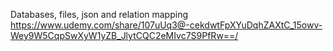 Databases, files, json and relation mapping
https://www.udemy.com/share/107uUq3@-cekdwtFpXYuDqhZAXtC_15owv-Wey9W5CqpSwXyW1yZB_JlytCQC2eMIvc7S9PfRw==/

